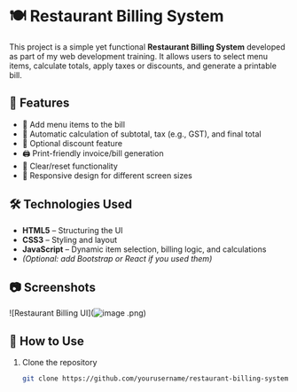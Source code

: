 # 🍽️ Restaurant Billing System

This project is a simple yet functional **Restaurant Billing System** developed as part of my web development training. It allows users to select menu items, calculate totals, apply taxes or discounts, and generate a printable bill.

## 📌 Features

- 🧾 Add menu items to the bill
- 🧮 Automatic calculation of subtotal, tax (e.g., GST), and final total
- 💸 Optional discount feature
- 🖨️ Print-friendly invoice/bill generation
- 🔄 Clear/reset functionality
- 📱 Responsive design for different screen sizes

## 🛠️ Technologies Used

- **HTML5** – Structuring the UI
- **CSS3** – Styling and layout
- **JavaScript** – Dynamic item selection, billing logic, and calculations
- *(Optional: add Bootstrap or React if you used them)*

## 📷 Screenshots

![Restaurant Billing UI](![image](https://github.com/user-attachments/assets/42157062-0552-4db1-86f8-91db48f0ebba)
.png)



## 🚀 How to Use

1. Clone the repository  
   ```bash
   git clone https://github.com/yourusername/restaurant-billing-system.git
